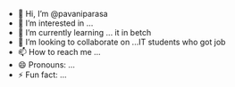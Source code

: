 - 👋 Hi, I’m @pavaniparasa
- 👀 I’m interested in ...
- 🌱 I’m currently learning ... it in betch
- 💞️ I’m looking to collaborate on ...IT students who got job
- 📫 How to reach me ...
- 😄 Pronouns: ...
- ⚡ Fun fact: ...

<!---
pavaniparasa/pavaniparasa is a ✨ special ✨ repository because its `README.md` (this file) appears on your GitHub profile.
You can click the Preview link to take a look at your changes.
--->
